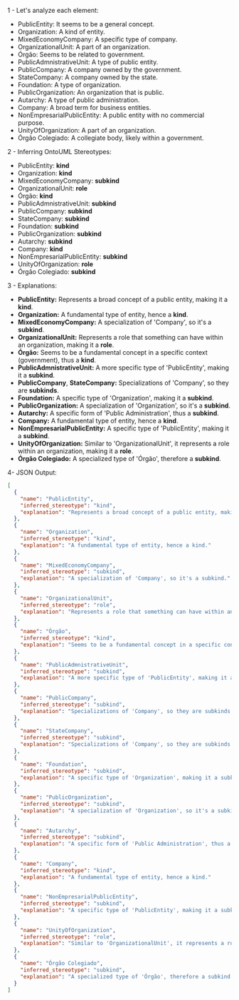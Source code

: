 1 - Let's analyze each element:
- PublicEntity: It seems to be a general concept.
- Organization: A kind of entity.
- MixedEconomyCompany: A specific type of company.
- OrganizationalUnit: A part of an organization.
- Órgão: Seems to be related to government.
- PublicAdmnistrativeUnit: A type of public entity.
- PublicCompany: A company owned by the government.
- StateCompany:  A company owned by the state.
- Foundation: A type of organization.
- PublicOrganization: An organization that is public.
- Autarchy: A type of public administration. 
- Company: A broad term for business entities.
- NonEmpresarialPublicEntity: A public entity with no commercial purpose.
- UnityOfOrganization:  A part of an organization.
- Órgão Colegiado: A collegiate body, likely within a government.

2 - Inferring OntoUML Stereotypes:
- PublicEntity: **kind** 
- Organization: **kind**
- MixedEconomyCompany: **subkind**
- OrganizationalUnit: **role** 
- Órgão: **kind** 
- PublicAdmnistrativeUnit: **subkind**
- PublicCompany: **subkind**
- StateCompany: **subkind**
- Foundation: **subkind** 
- PublicOrganization: **subkind**
- Autarchy: **subkind**
- Company: **kind**
- NonEmpresarialPublicEntity: **subkind**
- UnityOfOrganization: **role**
- Órgão Colegiado: **subkind** 

3 - Explanations:

- **PublicEntity:** Represents a broad concept of a public entity, making it a **kind**.
- **Organization:**  A fundamental type of entity, hence a **kind**.
- **MixedEconomyCompany:** A specialization of 'Company', so it's a **subkind**.
- **OrganizationalUnit:** Represents a role that something can have within an organization, making it a **role**.
- **Órgão:** Seems to be a fundamental concept in a specific context (government), thus a **kind**.
- **PublicAdmnistrativeUnit:** A more specific type of 'PublicEntity', making it a **subkind**.
- **PublicCompany**, **StateCompany:** Specializations of 'Company', so they are **subkinds**.
- **Foundation:** A specific type of 'Organization', making it a **subkind**.
- **PublicOrganization:** A specialization of 'Organization', so it's a **subkind**.
- **Autarchy:** A specific form of 'Public Administration', thus a **subkind**.
- **Company:** A fundamental type of entity, hence a **kind**.
- **NonEmpresarialPublicEntity:** A specific type of 'PublicEntity', making it a **subkind**.
- **UnityOfOrganization:** Similar to 'OrganizationalUnit', it represents a role within an organization, making it a **role**.
- **Órgão Colegiado:** A specialized type of 'Órgão', therefore a **subkind**.

4- JSON Output:
```json
[
  {
    "name": "PublicEntity",
    "inferred_stereotype": "kind",
    "explanation": "Represents a broad concept of a public entity, making it a kind."
  },
  {
    "name": "Organization",
    "inferred_stereotype": "kind",
    "explanation": "A fundamental type of entity, hence a kind."
  },
  {
    "name": "MixedEconomyCompany",
    "inferred_stereotype": "subkind",
    "explanation": "A specialization of 'Company', so it's a subkind."
  },
  {
    "name": "OrganizationalUnit",
    "inferred_stereotype": "role",
    "explanation": "Represents a role that something can have within an organization, making it a role."
  },
  {
    "name": "Órgão",
    "inferred_stereotype": "kind",
    "explanation": "Seems to be a fundamental concept in a specific context (government), thus a kind."
  },
  {
    "name": "PublicAdmnistrativeUnit",
    "inferred_stereotype": "subkind",
    "explanation": "A more specific type of 'PublicEntity', making it a subkind."
  },
  {
    "name": "PublicCompany",
    "inferred_stereotype": "subkind",
    "explanation": "Specializations of 'Company', so they are subkinds."
  },
  {
    "name": "StateCompany",
    "inferred_stereotype": "subkind",
    "explanation": "Specializations of 'Company', so they are subkinds."
  },
  {
    "name": "Foundation",
    "inferred_stereotype": "subkind",
    "explanation": "A specific type of 'Organization', making it a subkind."
  },
  {
    "name": "PublicOrganization",
    "inferred_stereotype": "subkind",
    "explanation": "A specialization of 'Organization', so it's a subkind."
  },
  {
    "name": "Autarchy",
    "inferred_stereotype": "subkind",
    "explanation": "A specific form of 'Public Administration', thus a subkind."
  },
  {
    "name": "Company",
    "inferred_stereotype": "kind",
    "explanation": "A fundamental type of entity, hence a kind."
  },
  {
    "name": "NonEmpresarialPublicEntity",
    "inferred_stereotype": "subkind",
    "explanation": "A specific type of 'PublicEntity', making it a subkind."
  },
  {
    "name": "UnityOfOrganization",
    "inferred_stereotype": "role",
    "explanation": "Similar to 'OrganizationalUnit', it represents a role within an organization, making it a role."
  },
  {
    "name": "Órgão Colegiado",
    "inferred_stereotype": "subkind",
    "explanation": "A specialized type of 'Órgão', therefore a subkind."
  }
]
```